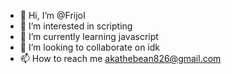 - 👋 Hi, I’m @FrijoI
- 👀 I’m interested in scripting
- 🌱 I’m currently learning javascript
- 💞️ I’m looking to collaborate on idk
- 📫 How to reach me akathebean826@gmail.com

<!---
FrijoI/FrijoI is a ✨ special ✨ repository because its `README.md` (this file) appears on your GitHub profile.
You can click the Preview link to take a look at your changes.
--->
